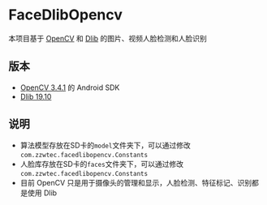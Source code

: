# FaceDlibOpencv
本项目基于 [OpenCV](https://opencv.org) 和 [Dlib](http://dlib.net) 的图片、视频人脸检测和人脸识别

## 版本
* [OpenCV 3.4.1](https://opencv.org/opencv-3-4-1.html) 的 Android SDK
* [Dlib 19.10](http://dlib.net/files/dlib-19.10.tar.bz2)

## 说明
* 算法模型存放在SD卡的```model```文件夹下，可以通过修改```com.zzwtec.facedlibopencv.Constants```
* 人脸库存放在SD卡的```faces```文件夹下，可以通过修改```com.zzwtec.facedlibopencv.Constants```
* 目前 OpenCV 只是用于摄像头的管理和显示，人脸检测、特征标记、识别都是使用 Dlib